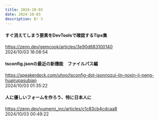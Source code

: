 ```yaml
---
title: 2024-10-03
date: 2024-10-03
description: B! 3
---
```


#### すぐ消えてしまう要素をDevToolsで確認するTips集
https://zenn.dev/gemcook/articles/3e90d883100140<br>
2024/10/03 18:08:54<br>


#### tsconfig.jsonの最近の新機能　ファイルパス編
https://speakerdeck.com/uhyo/tsconfig-dot-jsonnozui-jin-noxin-ji-neng-huairupasubian<br>
2024/10/03 01:35:22<br>


#### 人に優しいフォームを作ろう、特に日本人に
https://zenn.dev/yumemi_inc/articles/c1c83cb4cdcaa8<br>
2024/10/03 00:49:22<br>


